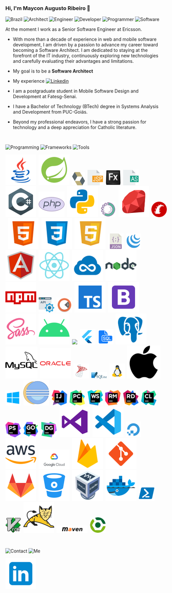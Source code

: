 ### Hi, I'm Maycon Augusto Ribeiro :wave:
![Brazil](https://img.shields.io/static/v1?style=for-the-badge&label=Brazil&message=BR&color=success)
![Architect](https://img.shields.io/static/v1?style=for-the-badge&label=&message=Architect&color=blue) 
![Engineer](https://img.shields.io/static/v1?style=for-the-badge&label=&message=Engineer&color=blue)
![Developer](https://img.shields.io/static/v1?style=for-the-badge&label=&message=Developer&color=blue) 
![Programmer](https://img.shields.io/static/v1?style=for-the-badge&label=and&message=Programmer&color=blue) 
![Software](https://img.shields.io/static/v1?style=for-the-badge&label=of&message=Software&color=red)

 At the moment I work as a Senior Software Engineer at Ericsson.
   
   - With more than a decade of experience in web and mobile software development, I am driven by a passion to advance my career toward becoming a Software Architect. I am dedicated to staying at the forefront of the IT industry, continuously exploring new technologies and carefully evaluating their advantages and limitations. 
 
   - My goal is to be a **Software Architect** 
   
   - My experience [![Linkedin](https://img.shields.io/static/v1?style=social&logo=Linkedin&label=&message=Linkedin&color=blue)](https://www.linkedin.com/in/mayconribeiro/?locale=en_US)
  
   - I am a postgraduate student in Mobile Software Design and Development at Fatesg-Senai.
  
   - I have a Bachelor of Technology (BTech) degree in Systems Analysis and Development from PUC-Goiás.
  
   - Beyond my professional endeavors, I have a strong passion for technology and a deep appreciation for Catholic literature.

<br>

![Programming](https://img.shields.io/static/v1?style=for-the-badge&label=The&message=Programming-Languages&color=success)
![Frameworks](https://img.shields.io/static/v1?style=for-the-badge&label=&message=Frameworks&color=success)
![Tools](https://img.shields.io/static/v1?style=for-the-badge&label=and&message=Tools&color=success)

<img src="https://raw.githubusercontent.com/mayaugusto7/mayaugusto7/main/assets/logo-java-coffee-cup.svg" />&nbsp;
<img src="https://raw.githubusercontent.com/mayaugusto7/mayaugusto7/main/assets/logotipo-da-primavera.svg" />&nbsp;
<img src="https://raw.githubusercontent.com/mayaugusto7/mayaugusto7/main/assets/hibernate.svg" width="40" />&nbsp;
<img src="https://raw.githubusercontent.com/mayaugusto7/mayaugusto7/main/assets/jsp.svg" width="48" />&nbsp;
<img src="https://raw.githubusercontent.com/mayaugusto7/mayaugusto7/main/assets/flex.png" width="48" />&nbsp;
<img src="https://raw.githubusercontent.com/mayaugusto7/mayaugusto7/main/assets/as.svg" width="48" />&nbsp;
<img src="https://raw.githubusercontent.com/mayaugusto7/mayaugusto7/main/assets/c-afiado-logotipo.svg" />&nbsp;
<img src="https://raw.githubusercontent.com/mayaugusto7/mayaugusto7/main/assets/logo-php.svg" />&nbsp;
<img src="https://raw.githubusercontent.com/mayaugusto7/mayaugusto7/main/assets/python.svg" />&nbsp;
<img src="https://raw.githubusercontent.com/mayaugusto7/mayaugusto7/main/assets/anaconda.svg" width="48" />&nbsp;
<img src="https://raw.githubusercontent.com/mayaugusto7/mayaugusto7/main/assets/linguagem-de-programação-ruby.svg" />&nbsp;
<img src="https://raw.githubusercontent.com/mayaugusto7/mayaugusto7/main/assets/rails.svg" width="48" />&nbsp;
<img src="https://raw.githubusercontent.com/mayaugusto7/mayaugusto7/main/assets/html-5.svg" />&nbsp;
<img src="https://raw.githubusercontent.com/mayaugusto7/mayaugusto7/main/assets/css3.svg" />&nbsp;
<img src="https://raw.githubusercontent.com/mayaugusto7/mayaugusto7/main/assets/javascript.svg" />&nbsp;
<img src="https://raw.githubusercontent.com/mayaugusto7/mayaugusto7/main/assets/json.svg" width="48" />&nbsp;
<img src="https://raw.githubusercontent.com/mayaugusto7/mayaugusto7/main/assets/jquery.svg" width="48"/>&nbsp;
<img src="https://raw.githubusercontent.com/mayaugusto7/mayaugusto7/main/assets/angularjs.svg" />&nbsp;
<img src="https://raw.githubusercontent.com/mayaugusto7/mayaugusto7/main/assets/nativo-de-reagir.svg" />&nbsp;
<img src="https://raw.githubusercontent.com/mayaugusto7/mayaugusto7/main/assets/jsfiddle.svg" />&nbsp;
<img src="https://raw.githubusercontent.com/mayaugusto7/mayaugusto7/main/assets/nodejs.svg" />&nbsp;
<img src="https://raw.githubusercontent.com/mayaugusto7/mayaugusto7/main/assets/npm.svg" />&nbsp;
<img src="https://raw.githubusercontent.com/mayaugusto7/mayaugusto7/main/assets/api.svg" width="48" />&nbsp;
<img src="https://raw.githubusercontent.com/mayaugusto7/mayaugusto7/main/assets/postman.svg" width="48" />&nbsp;
<img src="https://raw.githubusercontent.com/mayaugusto7/mayaugusto7/main/assets/typescript.svg" />&nbsp;
<img src="https://raw.githubusercontent.com/mayaugusto7/mayaugusto7/main/assets/bootstrap.svg" />&nbsp;
<img src="https://raw.githubusercontent.com/mayaugusto7/mayaugusto7/main/assets/sass.svg" />&nbsp;
<img src="https://raw.githubusercontent.com/mayaugusto7/mayaugusto7/main/assets/android-os.svg" />&nbsp;
<img src="https://raw.githubusercontent.com/mayaugusto7/mayaugusto7/main/assets/iônico.svg" />&nbsp;
<img src="https://raw.githubusercontent.com/mayaugusto7/mayaugusto7/main/assets/flutter-48.png" />&nbsp;
<img src="https://raw.githubusercontent.com/mayaugusto7/mayaugusto7/main/assets/sql.svg" width="48" />&nbsp;
<img src="https://raw.githubusercontent.com/mayaugusto7/mayaugusto7/main/assets/postgreesql.svg" />&nbsp;
<img src="https://raw.githubusercontent.com/mayaugusto7/mayaugusto7/main/assets/logo-mysql.svg" />&nbsp;
<img src="https://raw.githubusercontent.com/mayaugusto7/mayaugusto7/main/assets/logo-a-oracle.svg" />&nbsp;
<img src="https://raw.githubusercontent.com/mayaugusto7/mayaugusto7/main/assets/microsoft-sql-server.svg" width="48" />&nbsp;
<img src="https://raw.githubusercontent.com/mayaugusto7/mayaugusto7/main/assets/sqlite.svg" width="48" />&nbsp;
<img src="https://raw.githubusercontent.com/mayaugusto7/mayaugusto7/main/assets/linux-48.png" width="48" />&nbsp;
<img src="https://raw.githubusercontent.com/mayaugusto7/mayaugusto7/main/assets/mac-os.svg" />&nbsp;
<img src="https://raw.githubusercontent.com/mayaugusto7/mayaugusto7/main/assets/windows-10.svg" width="48" />&nbsp;
<img src="https://raw.githubusercontent.com/mayaugusto7/mayaugusto7/main/assets/java-eclipse.svg" />&nbsp;
<img src="https://raw.githubusercontent.com/mayaugusto7/mayaugusto7/main/assets/icon-intellij-idea.svg" width="48" />&nbsp;
<img src="https://raw.githubusercontent.com/mayaugusto7/mayaugusto7/main/assets/icon-pycharm.svg" width="48" />&nbsp;
<img src="https://raw.githubusercontent.com/mayaugusto7/mayaugusto7/main/assets/icon-webstorm.svg" width="48" />&nbsp;
<img src="https://raw.githubusercontent.com/mayaugusto7/mayaugusto7/main/assets/icon-rubymine.svg" width="48" />&nbsp;
<img src="https://raw.githubusercontent.com/mayaugusto7/mayaugusto7/main/assets/icon-rider.svg" width="48" />&nbsp;
<img src="https://raw.githubusercontent.com/mayaugusto7/mayaugusto7/main/assets/icon-clion.svg" width="48" />&nbsp;
<img src="https://raw.githubusercontent.com/mayaugusto7/mayaugusto7/main/assets/icon-phpstorm.svg" width="48" />&nbsp;
<img src="https://raw.githubusercontent.com/mayaugusto7/mayaugusto7/main/assets/icon-goland.svg" width="48" />&nbsp;
<img src="https://raw.githubusercontent.com/mayaugusto7/mayaugusto7/main/assets/icon-datagrip.svg" width="48" />&nbsp;
<img src="https://raw.githubusercontent.com/mayaugusto7/mayaugusto7/main/assets/visual-studio.svg" />&nbsp;
<img src="https://raw.githubusercontent.com/mayaugusto7/mayaugusto7/main/assets/visual-studio-code-2019.svg" />&nbsp;
<img src="https://raw.githubusercontent.com/mayaugusto7/mayaugusto7/main/assets/digital-ocean.svg" width="48" />&nbsp;
<img src="https://raw.githubusercontent.com/mayaugusto7/mayaugusto7/main/assets/amazon-web-services.svg" />&nbsp;
<img src="https://raw.githubusercontent.com/mayaugusto7/mayaugusto7/main/assets/google-cloud.png"  width="96" />&nbsp;
<img src="https://raw.githubusercontent.com/mayaugusto7/mayaugusto7/main/assets/firebase.svg" />&nbsp;
<img src="https://raw.githubusercontent.com/mayaugusto7/mayaugusto7/main/assets/git.svg" />&nbsp;
<img src="https://raw.githubusercontent.com/mayaugusto7/mayaugusto7/main/assets/gitlab.svg" />&nbsp;
<img src="https://raw.githubusercontent.com/mayaugusto7/mayaugusto7/main/assets/bitbucket.svg" />&nbsp;
<img src="https://raw.githubusercontent.com/mayaugusto7/mayaugusto7/main/assets/virtualbox.svg" />&nbsp;
<img src="https://raw.githubusercontent.com/mayaugusto7/mayaugusto7/main/assets/docker.svg" />&nbsp;
<img src="https://raw.githubusercontent.com/mayaugusto7/mayaugusto7/main/assets/powershell.svg" width="48" />&nbsp;
<img src="https://raw.githubusercontent.com/mayaugusto7/mayaugusto7/main/assets/vim.svg" width="48" />&nbsp;
<img src="https://raw.githubusercontent.com/mayaugusto7/mayaugusto7/main/assets/tomcat.svg" />&nbsp;
<img src="https://raw.githubusercontent.com/mayaugusto7/mayaugusto7/main/assets/maven.png"  width="96" />&nbsp;
<img src="https://raw.githubusercontent.com/mayaugusto7/mayaugusto7/main/assets/gradle.png" width="48" />&nbsp;

<br>

![Contact](https://img.shields.io/static/v1?style=for-the-badge&label=&message=Contact&color=success)
![Me](https://img.shields.io/static/v1?style=for-the-badge&label=for&message=me&color=success)

[![Linkedin](https://raw.githubusercontent.com/mayaugusto7/mayaugusto7/main/assets/linkedin.svg)](https://www.linkedin.com/in/mayconribeiro)
